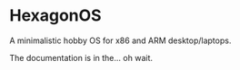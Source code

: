 HexagonOS
=======

A minimalistic hobby OS for x86 and ARM desktop/laptops.

The documentation is in the... oh wait.